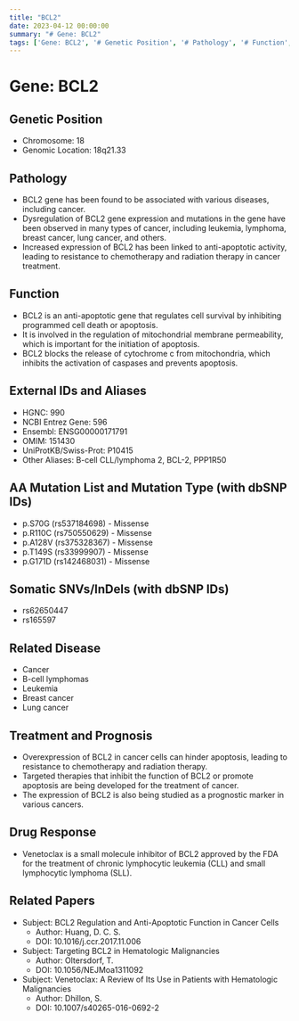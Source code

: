 ```yaml
---
title: "BCL2"
date: 2023-04-12 00:00:00
summary: "# Gene: BCL2"
tags: ['Gene: BCL2', '# Genetic Position', '# Pathology', '# Function', '# External IDs and Aliases', '# AA Mutation List and Mutation Type (with dbSNP IDs)', '# Somatic SNVs/InDels (with dbSNP IDs)', '# Related Disease', '# Treatment and Prognosis', '# Drug Response', '# Related Papers']
---
```


# Gene: BCL2

## Genetic Position
- Chromosome: 18
- Genomic Location: 18q21.33

## Pathology
- BCL2 gene has been found to be associated with various diseases, including cancer.
- Dysregulation of BCL2 gene expression and mutations in the gene have been observed in many types of cancer, including leukemia, lymphoma, breast cancer, lung cancer, and others.
- Increased expression of BCL2 has been linked to anti-apoptotic activity, leading to resistance to chemotherapy and radiation therapy in cancer treatment.

## Function
- BCL2 is an anti-apoptotic gene that regulates cell survival by inhibiting programmed cell death or apoptosis.
- It is involved in the regulation of mitochondrial membrane permeability, which is important for the initiation of apoptosis.
- BCL2 blocks the release of cytochrome c from mitochondria, which inhibits the activation of caspases and prevents apoptosis.

## External IDs and Aliases
- HGNC: 990
- NCBI Entrez Gene: 596
- Ensembl: ENSG00000171791
- OMIM: 151430
- UniProtKB/Swiss-Prot: P10415
- Other Aliases: B-cell CLL/lymphoma 2, BCL-2, PPP1R50

## AA Mutation List and Mutation Type (with dbSNP IDs)
- p.S70G (rs537184698) - Missense
- p.R110C (rs750550629) - Missense
- p.A128V (rs375328367) - Missense
- p.T149S (rs33999907) - Missense
- p.G171D (rs142468031) - Missense

## Somatic SNVs/InDels (with dbSNP IDs)
- rs62650447
- rs165597

## Related Disease
- Cancer
- B-cell lymphomas
- Leukemia
- Breast cancer
- Lung cancer

## Treatment and Prognosis
- Overexpression of BCL2 in cancer cells can hinder apoptosis, leading to resistance to chemotherapy and radiation therapy.
- Targeted therapies that inhibit the function of BCL2 or promote apoptosis are being developed for the treatment of cancer.
- The expression of BCL2 is also being studied as a prognostic marker in various cancers.

## Drug Response
- Venetoclax is a small molecule inhibitor of BCL2 approved by the FDA for the treatment of chronic lymphocytic leukemia (CLL) and small lymphocytic lymphoma (SLL).

## Related Papers
- Subject: BCL2 Regulation and Anti-Apoptotic Function in Cancer Cells
  - Author: Huang, D. C. S.
  - DOI: 10.1016/j.ccr.2017.11.006
- Subject: Targeting BCL2 in Hematologic Malignancies
  - Author: Oltersdorf, T.
  - DOI: 10.1056/NEJMoa1311092
- Subject: Venetoclax: A Review of Its Use in Patients with Hematologic Malignancies
  - Author: Dhillon, S.
  - DOI: 10.1007/s40265-016-0692-2
